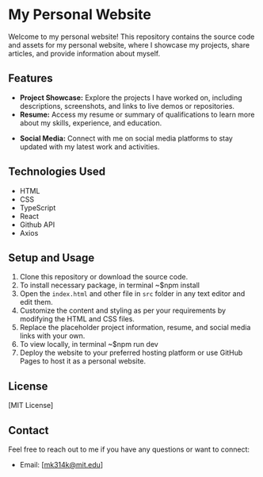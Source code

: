 # My Personal Website

Welcome to my personal website! This repository contains the source code and assets for my personal website, where I showcase my projects, share articles, and provide information about myself.

## Features

- **Project Showcase:** Explore the projects I have worked on, including descriptions, screenshots, and links to live demos or repositories.
- **Resume:** Access my resume or summary of qualifications to learn more about my skills, experience, and education.
<!-- - **Articles:** Read my articles on various topics related to my interests and expertise. -->
- **Social Media:** Connect with me on social media platforms to stay updated with my latest work and activities.

## Technologies Used

- HTML
- CSS
- TypeScript
- React
- Github API
- Axios

## Setup and Usage

1. Clone this repository or download the source code.
2. To install necessary package, in terminal ~$npm install
3. Open the `index.html` and other file in `src` folder in any text editor and edit them.
4. Customize the content and styling as per your requirements by modifying the HTML and CSS files.
5. Replace the placeholder project information, resume, and social media links with your own.
6. To view locally, in terminal ~$npm run dev
7. Deploy the website to your preferred hosting platform or use GitHub Pages to host it as a personal website.

<!-- ## Screenshots

[Add screenshots of your website here, showcasing different sections or features.] -->

## License

[MIT License]

## Contact

Feel free to reach out to me if you have any questions or want to connect:

- Email: [mk314k@mit.edu]
<!-- - LinkedIn: [Your LinkedIn profile URL]
- Twitter: [Your Twitter handle]
- [Any other relevant contact information] -->